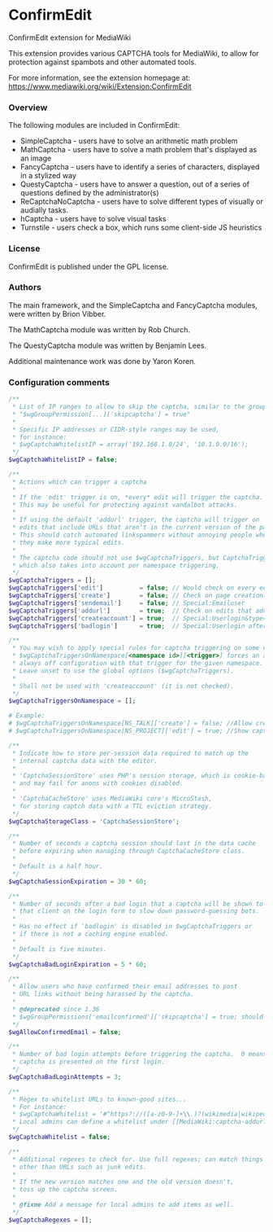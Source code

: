 ConfirmEdit
=========

ConfirmEdit extension for MediaWiki

This extension provides various CAPTCHA tools for MediaWiki, to allow
for protection against spambots and other automated tools.

For more information, see the extension homepage at:
https://www.mediawiki.org/wiki/Extension:ConfirmEdit

### Overview

The following modules are included in ConfirmEdit:

* SimpleCaptcha - users have to solve an arithmetic math problem
* MathCaptcha - users have to solve a math problem that's displayed as
an image
* FancyCaptcha - users have to identify a series of characters, displayed
in a stylized way
* QuestyCaptcha - users have to answer a question, out of a series of
questions defined by the administrator(s)
* ReCaptchaNoCaptcha - users have to solve different types of visually or
audially tasks.
* hCaptcha - users have to solve visual tasks
* Turnstile - users check a box, which runs some client-side JS
heuristics

### License

ConfirmEdit is published under the GPL license.

### Authors

The main framework, and the SimpleCaptcha and FancyCaptcha modules, were
written by Brion Vibber.

The MathCaptcha module was written by Rob Church.

The QuestyCaptcha module was written by Benjamin Lees.

Additional maintenance work was done by Yaron Koren.

### Configuration comments
```php
/**
 * List of IP ranges to allow to skip the captcha, similar to the group setting:
 * "$wgGroupPermission[...]['skipcaptcha'] = true"
 *
 * Specific IP addresses or CIDR-style ranges may be used,
 * for instance:
 * $wgCaptchaWhitelistIP = array('192.168.1.0/24', '10.1.0.0/16');
 */
$wgCaptchaWhitelistIP = false;

/**
 * Actions which can trigger a captcha
 *
 * If the 'edit' trigger is on, *every* edit will trigger the captcha.
 * This may be useful for protecting against vandalbot attacks.
 *
 * If using the default 'addurl' trigger, the captcha will trigger on
 * edits that include URLs that aren't in the current version of the page.
 * This should catch automated linkspammers without annoying people when
 * they make more typical edits.
 *
 * The captcha code should not use $wgCaptchaTriggers, but CaptchaTriggers()
 * which also takes into account per namespace triggering.
 */
$wgCaptchaTriggers = [];
$wgCaptchaTriggers['edit']          = false; // Would check on every edit
$wgCaptchaTriggers['create']        = false; // Check on page creation.
$wgCaptchaTriggers['sendemail']     = false; // Special:Emailuser
$wgCaptchaTriggers['addurl']        = true;  // Check on edits that add URLs
$wgCaptchaTriggers['createaccount'] = true;  // Special:Userlogin&type=signup
$wgCaptchaTriggers['badlogin']      = true;  // Special:Userlogin after failure

/**
 * You may wish to apply special rules for captcha triggering on some namespaces.
 * $wgCaptchaTriggersOnNamespace[<namespace id>][<trigger>] forces an always on /
 * always off configuration with that trigger for the given namespace.
 * Leave unset to use the global options ($wgCaptchaTriggers).
 *
 * Shall not be used with 'createaccount' (it is not checked).
 */
$wgCaptchaTriggersOnNamespace = [];

# Example:
# $wgCaptchaTriggersOnNamespace[NS_TALK]['create'] = false; //Allow creation of talk pages without captchas.
# $wgCaptchaTriggersOnNamespace[NS_PROJECT]['edit'] = true; //Show captcha whenever editing Project pages.

/**
 * Indicate how to store per-session data required to match up the
 * internal captcha data with the editor.
 *
 * 'CaptchaSessionStore' uses PHP's session storage, which is cookie-based
 * and may fail for anons with cookies disabled.
 *
 * 'CaptchaCacheStore' uses MediaWiki core's MicroStash,
 * for storing captch data with a TTL eviction strategy.
 */
$wgCaptchaStorageClass = 'CaptchaSessionStore';

/**
 * Number of seconds a captcha session should last in the data cache
 * before expiring when managing through CaptchaCacheStore class.
 *
 * Default is a half hour.
 */
$wgCaptchaSessionExpiration = 30 * 60;

/**
 * Number of seconds after a bad login that a captcha will be shown to
 * that client on the login form to slow down password-guessing bots.
 *
 * Has no effect if 'badlogin' is disabled in $wgCaptchaTriggers or
 * if there is not a caching engine enabled.
 *
 * Default is five minutes.
 */
$wgCaptchaBadLoginExpiration = 5 * 60;

/**
 * Allow users who have confirmed their email addresses to post
 * URL links without being harassed by the captcha.
 *
 * @deprecated since 1.36
 * $wgGroupPermissions['emailconfirmed']['skipcaptcha'] = true; should be used instead.
 */
$wgAllowConfirmedEmail = false;

/**
 * Number of bad login attempts before triggering the captcha.  0 means the
 * captcha is presented on the first login.
 */
$wgCaptchaBadLoginAttempts = 3;

/**
 * Regex to whitelist URLs to known-good sites...
 * For instance:
 * $wgCaptchaWhitelist = '#^https?://([a-z0-9-]+\\.)?(wikimedia|wikipedia)\.org/#i';
 * Local admins can define a whitelist under [[MediaWiki:captcha-addurl-whitelist]]
 */
$wgCaptchaWhitelist = false;

/**
 * Additional regexes to check for. Use full regexes; can match things
 * other than URLs such as junk edits.
 *
 * If the new version matches one and the old version doesn't,
 * toss up the captcha screen.
 *
 * @fixme Add a message for local admins to add items as well.
 */
$wgCaptchaRegexes = [];
```
